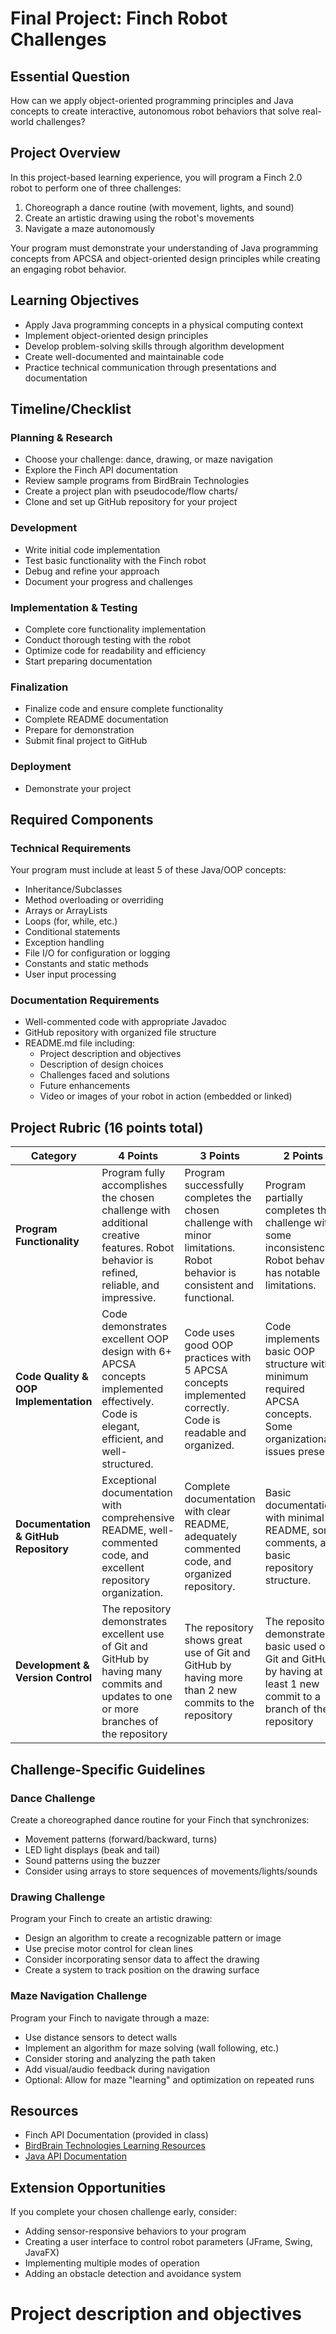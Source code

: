 # Final Project: Finch Robot Challenges

## Essential Question
How can we apply object-oriented programming principles and Java concepts to create interactive, autonomous robot behaviors that solve real-world challenges?

## Project Overview
In this project-based learning experience, you will program a Finch 2.0 robot to perform one of three challenges:
1. Choreograph a dance routine (with movement, lights, and sound)
2. Create an artistic drawing using the robot's movements
3. Navigate a maze autonomously

Your program must demonstrate your understanding of Java programming concepts from APCSA and object-oriented design principles while creating an engaging robot behavior.

## Learning Objectives
- Apply Java programming concepts in a physical computing context
- Implement object-oriented design principles
- Develop problem-solving skills through algorithm development
- Create well-documented and maintainable code
- Practice technical communication through presentations and documentation

## Timeline/Checklist

### Planning & Research
- Choose your challenge: dance, drawing, or maze navigation
- Explore the Finch API documentation
- Review sample programs from BirdBrain Technologies
- Create a project plan with pseudocode/flow charts/
- Clone and set up GitHub repository for your project

### Development
- Write initial code implementation
- Test basic functionality with the Finch robot
- Debug and refine your approach
- Document your progress and challenges

### Implementation & Testing
- Complete core functionality implementation
- Conduct thorough testing with the robot
- Optimize code for readability and efficiency
- Start preparing documentation

### Finalization
- Finalize code and ensure complete functionality
- Complete README documentation
- Prepare for demonstration
- Submit final project to GitHub

### Deployment
- Demonstrate your project

## Required Components

### Technical Requirements
Your program must include at least 5 of these Java/OOP concepts:
- Inheritance/Subclasses
- Method overloading or overriding
- Arrays or ArrayLists
- Loops (for, while, etc.)
- Conditional statements
- Exception handling
- File I/O for configuration or logging
- Constants and static methods
- User input processing

### Documentation Requirements
- Well-commented code with appropriate Javadoc
- GitHub repository with organized file structure
- README.md file including:
  * Project description and objectives
  * Description of design choices
  * Challenges faced and solutions
  * Future enhancements
  * Video or images of your robot in action (embedded or linked)

## Project Rubric (16 points total)

| Category | 4 Points | 3 Points | 2 Points | 1 Point |
|----------|----------|----------|----------|---------|
| **Program Functionality** | Program fully accomplishes the chosen challenge with additional creative features. Robot behavior is refined, reliable, and impressive. | Program successfully completes the chosen challenge with minor limitations. Robot behavior is consistent and functional. | Program partially completes the challenge with some inconsistencies. Robot behavior has notable limitations. | Program fails to achieve the core objectives of the challenge. |
| **Code Quality & OOP Implementation** | Code demonstrates excellent OOP design with 6+ APCSA concepts implemented effectively. Code is elegant, efficient, and well-structured. | Code uses good OOP practices with 5 APCSA concepts implemented correctly. Code is readable and organized. | Code implements basic OOP structure with minimum required APCSA concepts. Some organizational issues present. | Code lacks proper OOP implementation or has significant structural problems. |
| **Documentation & GitHub Repository** | Exceptional documentation with comprehensive README, well-commented code, and excellent repository organization. | Complete documentation with clear README, adequately commented code, and organized repository. | Basic documentation with minimal README, some comments, and basic repository structure. | Insufficient documentation or poorly organized repository. |
| **Development & Version Control** | The repository demonstrates excellent use of Git and GitHub by having many commits and updates to one or more branches of the repository | The repository shows great use of Git and GitHub by having more than 2 new commits to the repository | The repository demonstrates basic used of Git and GitHub by having at least 1 new commit to a branch of the repository | The repository only have the initial clone of the or no project submitted |

## Challenge-Specific Guidelines

### Dance Challenge
Create a choreographed dance routine for your Finch that synchronizes:
- Movement patterns (forward/backward, turns)
- LED light displays (beak and tail)
- Sound patterns using the buzzer
- Consider using arrays to store sequences of movements/lights/sounds

### Drawing Challenge
Program your Finch to create an artistic drawing:
- Design an algorithm to create a recognizable pattern or image
- Use precise motor control for clean lines
- Consider incorporating sensor data to affect the drawing
- Create a system to track position on the drawing surface

### Maze Navigation Challenge
Program your Finch to navigate through a maze:
- Use distance sensors to detect walls
- Implement an algorithm for maze solving (wall following, etc.)
- Consider storing and analyzing the path taken
- Add visual/audio feedback during navigation
- Optional: Allow for maze "learning" and optimization on repeated runs

## Resources
- Finch API Documentation (provided in class)
- [BirdBrain Technologies Learning Resources](https://learn.birdbraintechnologies.com/finch/java/program/)
- [Java API Documentation](https://docs.oracle.com/en/java/javase/11/docs/api/index.html)

## Extension Opportunities
If you complete your chosen challenge early, consider:
- Adding sensor-responsive behaviors to your program
- Creating a user interface to control robot parameters (JFrame, Swing, JavaFX)
- Implementing multiple modes of operation
- Adding an obstacle detection and avoidance system

<h1>Project description and objectives</h1>

